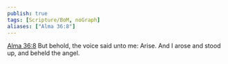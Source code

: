 ```yaml
---
publish: true
tags: [Scripture/BoM, noGraph]
aliases: ["Alma 36:8"]
---
```

[Alma 36:8](https://churchofjesuschrist.org/study/scriptures/bofm/alma/36?lang=eng&id=p8#p8) But behold, the voice said unto me: Arise. And I arose and stood up, and beheld the angel.
